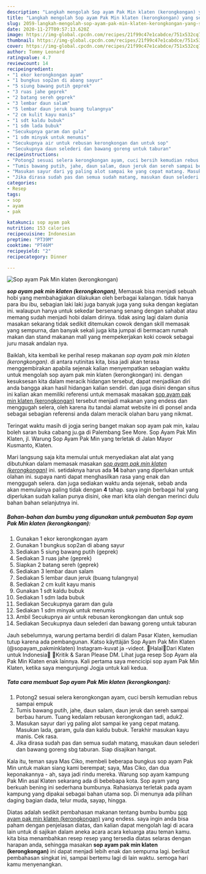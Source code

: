 ```yaml
---
description: "Langkah mengolah Sop ayam Pak Min klaten (kerongkongan) yang sempurna"
title: "Langkah mengolah Sop ayam Pak Min klaten (kerongkongan) yang sempurna"
slug: 2059-langkah-mengolah-sop-ayam-pak-min-klaten-kerongkongan-yang-sempurna
date: 2020-11-27T09:57:13.620Z
image: https://img-global.cpcdn.com/recipes/21f99c47e1cabdce/751x532cq70/sop-ayam-pak-min-klaten-kerongkongan-foto-resep-utama.jpg
thumbnail: https://img-global.cpcdn.com/recipes/21f99c47e1cabdce/751x532cq70/sop-ayam-pak-min-klaten-kerongkongan-foto-resep-utama.jpg
cover: https://img-global.cpcdn.com/recipes/21f99c47e1cabdce/751x532cq70/sop-ayam-pak-min-klaten-kerongkongan-foto-resep-utama.jpg
author: Tommy Leonard
ratingvalue: 4.7
reviewcount: 14
recipeingredient:
- "1 ekor kerongkongan ayam"
- "1 bungkus sop2an di abang sayur"
- "5 siung bawang putih geprek"
- "3 ruas jahe geprek"
- "2 batang sereh geprek"
- "3 lembar daun salam"
- "5 lembar daun jeruk buang tulangnya"
- "2 cm kulit kayu manis"
- "1 sdt kaldu bubuk"
- "1 sdm lada bubuk"
- "Secukupnya garam dan gula"
- "1 sdm minyak untuk menumis"
- "Secukupnya air untuk rebusan kerongkongan dan untuk sop"
- "Secukupnya daun selederi dan bawang goreng untuk taburan"
recipeinstructions:
- "Potong2 sesuai selera kerongkongan ayam, cuci bersih kemudian rebus sampai empuk"
- "Tumis bawang putih, jahe, daun salam, daun jeruk dan sereh sampai berbau harum. Tuang kedalam rebusan kerongkongan tadi, aduk2."
- "Masukan sayur dari yg paling alot sampai ke yang cepat matang. Masukan lada, garam, gula dan kaldu bubuk. Terakhir masukan kayu manis. Cek rasa."
- "Jika dirasa sudah pas dan semua sudah matang, masukan daun selederi dan bawang goreng sbg taburan. Siap disajikan hangat."
categories:
- Resep
tags:
- sop
- ayam
- pak

katakunci: sop ayam pak 
nutrition: 153 calories
recipecuisine: Indonesian
preptime: "PT39M"
cooktime: "PT46M"
recipeyield: "2"
recipecategory: Dinner

---
```



![Sop ayam Pak Min klaten (kerongkongan)](https://img-global.cpcdn.com/recipes/21f99c47e1cabdce/751x532cq70/sop-ayam-pak-min-klaten-kerongkongan-foto-resep-utama.jpg)

<b><i>sop ayam pak min klaten (kerongkongan)</i></b>, Memasak bisa menjadi sebuah hobi yang membahagiakan dilakukan oleh berbagai kalangan. tidak hanya para ibu ibu, sebagian laki laki juga banyak juga yang suka dengan kegiatan ini. walaupun hanya untuk sekedar bersenang senang dengan sahabat atau memang sudah menjadi hobi dalam dirinya. tidak asing lagi dalam dunia masakan sekarang tidak sedikit ditemukan cowok dengan skill memasak yang sempurna, dan banyak sekali juga kita jumpai di bermacam rumah makan dan stand makanan mall yang mempekerjakan koki cowok sebagai juru masak andalan nya.

Baiklah, kita kembali ke perihal resep makanan <i>sop ayam pak min klaten (kerongkongan)</i>. di antara rutinitas kita, bisa jadi akan terasa menggembirakan apabila sejenak kalian menyempatkan sebagian waktu untuk mengolah sop ayam pak min klaten (kerongkongan) ini. dengan kesuksesan kita dalam meracik hidangan tersebut, dapat menjadikan diri anda bangga akan hasil hidangan kalian sendiri. dan juga disini dengan situs ini kalian akan memiliki referensi untuk memasak masakan <u>sop ayam pak min klaten (kerongkongan)</u> tersebut menjadi makanan yang endess dan menggugah selera, oleh karena itu tandai alamat website ini di ponsel anda sebagai sebagian referensi anda dalam meracik olahan baru yang nikmat.

Teringat waktu masih di jogja sering banget makan sop ayam pak min, kalau boleh saran buka cabang ju.ga di Palembang See More. Sop Ayam Pak Min Klaten, jl. Warung Sop Ayam Pak Min yang terletak di Jalan Mayor Kusmanto, Klaten.


Mari langsung saja kita memulai untuk menyediakan alat alat yang dibutuhkan dalam memasak masakan <u><i>sop ayam pak min klaten (kerongkongan)</i></u> ini. setidaknya harus ada <b>14</b> bahan yang diperlukan untuk olahan ini. supaya nanti dapat menghasilkan rasa yang enak dan menggugah selera. dan juga sediakan waktu anda sejenak, sebab anda akan memulainya paling tidak dengan <b>4</b> tahap. saya ingin berbagai hal yang diperlukan sudah kalian punya disini, oke mari kita olah dengan merinci dulu bahan bahan selanjutnya ini.

<!--inarticleads1-->

##### Bahan-bahan dan bumbu yang digunakan untuk pembuatan Sop ayam Pak Min klaten (kerongkongan):

1. Gunakan 1 ekor kerongkongan ayam
1. Gunakan 1 bungkus sop2an di abang sayur
1. Sediakan 5 siung bawang putih (geprek)
1. Sediakan 3 ruas jahe (geprek)
1. Siapkan 2 batang sereh (geprek)
1. Sediakan 3 lembar daun salam
1. Sediakan 5 lembar daun jeruk (buang tulangnya)
1. Sediakan 2 cm kulit kayu manis
1. Gunakan 1 sdt kaldu bubuk
1. Sediakan 1 sdm lada bubuk
1. Sediakan Secukupnya garam dan gula
1. Sediakan 1 sdm minyak untuk menumis
1. Ambil Secukupnya air untuk rebusan kerongkongan dan untuk sop
1. Sediakan Secukupnya daun selederi dan bawang goreng untuk taburan


Jauh sebelumnya, warung pertama berdiri di dalam Pasar Klaten, kemudian tutup karena ada pembangunan. Katso käyttäjän Sop Ayam Pak Min Klaten (@sopayam_pakminklaten) Instagram-kuvat ja -videot. 🍴Halal📍Dari Klaten untuk Indonesia📍 📕Kritik &amp; Saran Please DM. Lihat juga resep Sop Ayam ala Pak Min Klaten enak lainnya. Kali pertama saya mencicipi sop ayam Pak Min Klaten, ketika saya mengunjungi Jogja untuk kali kedua. 

<!--inarticleads2-->

##### Tata cara membuat Sop ayam Pak Min klaten (kerongkongan):

1. Potong2 sesuai selera kerongkongan ayam, cuci bersih kemudian rebus sampai empuk
1. Tumis bawang putih, jahe, daun salam, daun jeruk dan sereh sampai berbau harum. Tuang kedalam rebusan kerongkongan tadi, aduk2.
1. Masukan sayur dari yg paling alot sampai ke yang cepat matang. Masukan lada, garam, gula dan kaldu bubuk. Terakhir masukan kayu manis. Cek rasa.
1. Jika dirasa sudah pas dan semua sudah matang, masukan daun selederi dan bawang goreng sbg taburan. Siap disajikan hangat.


Kala itu, teman saya Mas Ciko, membeli beberapa bungkus sop ayam Pak Min untuk makan siang kami berempat; saya, Mas Ciko, dan dua keponakannya - ah, saya jadi rindu mereka. Warung sop ayam kampung Pak Min asal Klaten sekarang ada di bebebapa kota. Sop ayam yang berkuah bening ini sederhana bumbunya. Rahasianya terletak pada ayam kampung yang dipakai sebagai bahan utama sop. Di menunya ada pilihan daging bagian dada, telur muda, sayap, hingga. 

Diatas adalah sedikit pembahasan makanan tentang bumbu bumbu <u>sop ayam pak min klaten (kerongkongan)</u> yang endess. saya ingin anda bisa paham dengan penjelasan diatas, dan kalian dapat mengolah lagi di acara lain untuk di sajikan dalam aneka acara acara keluarga atau teman kamu. kita bisa menambahkan resep resep yang tersedia diatas selaras dengan harapan anda, sehingga masakan <b>sop ayam pak min klaten (kerongkongan)</b> ini dapat menjadi lebih enak dan sempurna lagi. berikut pembahasan singkat ini, sampai bertemu lagi di lain waktu. semoga hari kamu menyenangkan.
